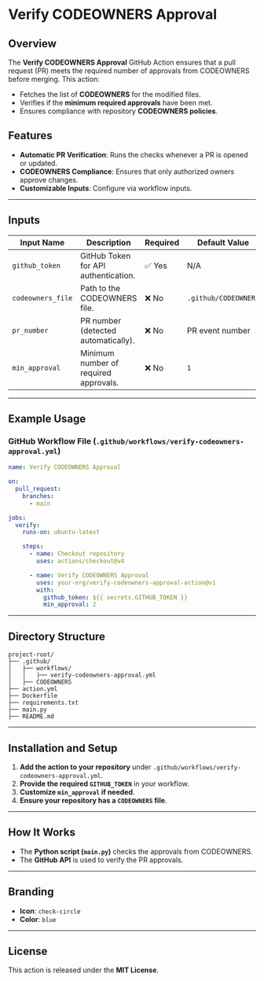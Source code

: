 # Verify CODEOWNERS Approval

## Overview

The **Verify CODEOWNERS Approval** GitHub Action ensures that a pull request (PR) meets the required number of approvals from CODEOWNERS before merging. This action:
- Fetches the list of **CODEOWNERS** for the modified files.
- Verifies if the **minimum required approvals** have been met.
- Ensures compliance with repository **CODEOWNERS policies**.

## Features
- **Automatic PR Verification**: Runs the checks whenever a PR is opened or updated.
- **CODEOWNERS Compliance**: Ensures that only authorized owners approve changes.
- **Customizable Inputs**: Configure via workflow inputs.

---

## Inputs

| Input Name       | Description                                        | Required | Default Value              |
|-----------------|------------------------------------------------|----------|--------------------------|
| `github_token`   | GitHub Token for API authentication.       | ✅ Yes   | N/A                      |
| `codeowners_file` | Path to the CODEOWNERS file.                 | ❌ No   | `.github/CODEOWNERS`     |
| `pr_number`      | PR number (detected automatically).         | ❌ No   | PR event number          |
| `min_approval`   | Minimum number of required approvals.       | ❌ No   | `1`                      |

---

## Example Usage

### **GitHub Workflow File (`.github/workflows/verify-codeowners-approval.yml`)**

```yaml
name: Verify CODEOWNERS Approval

on:
  pull_request:
    branches:
      - main

jobs:
  verify:
    runs-on: ubuntu-latest

    steps:
      - name: Checkout repository
        uses: actions/checkout@v4

      - name: Verify CODEOWNERS Approval
        uses: your-org/verify-codeowners-approval-action@v1
        with:
          github_token: ${{ secrets.GITHUB_TOKEN }}
          min_approval: 2
```

---

## Directory Structure
```
project-root/
├── .github/
│   ├── workflows/
│   │   ├── verify-codeowners-approval.yml
│   ├── CODEOWNERS
├── action.yml
├── Dockerfile
├── requirements.txt
├── main.py
├── README.md
```

---

## Installation and Setup
1. **Add the action to your repository** under `.github/workflows/verify-codeowners-approval.yml`.
2. **Provide the required `GITHUB_TOKEN`** in your workflow.
3. **Customize `min_approval` if needed**.
4. **Ensure your repository has a `CODEOWNERS` file**.

---

## How It Works
- The **Python script (`main.py`)** checks the approvals from CODEOWNERS.
- The **GitHub API** is used to verify the PR approvals.

---

## Branding
- **Icon**: `check-circle`
- **Color**: `blue`

---

## License
This action is released under the **MIT License**.

